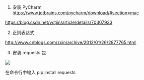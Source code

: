 1. 安装 PyCharm  https://www.jetbrains.com/pycharm/download/#section=mac

https://blog.csdn.net/yctjin/article/details/70307933

2. 正则表达式

http://www.cnblogs.com/zxin/archive/2013/01/26/2877765.html

3. 安装 requests 包

![](https://ws3.sinaimg.cn/large/006tNc79ly1ftwcvif579j30dq0gmq6o.jpg)

在命令行中输入 pip install requests
